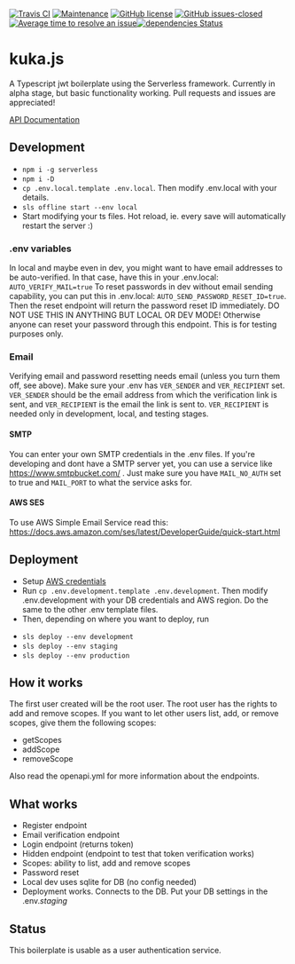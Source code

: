 [![Travis CI](https://travis-ci.org/nake89/serverless-jwt-boilerplate.svg?branch=master)](https://travis-ci.org/nake89/serverless-jwt-boilerplate) [![Maintenance](https://img.shields.io/badge/Maintained%3F-yes-green.svg)](https://github.com/nake89/serverless-jwt-boilerplate/graphs/commit-activity) [![GitHub license](https://img.shields.io/github/license/nake89/serverless-jwt-boilerplate.svg)](https://github.com/nake89/serverless-jwt-boilerplate/blob/master/LICENSE) [![GitHub issues-closed](https://img.shields.io/github/issues-closed/nake89/serverless-jwt-boilerplate.svg)](https://GitHub.com/nake89/serverless-jwt-boilerplate/issues?q=is%3Aissue+is%3Aclosed) [![Average time to resolve an issue](https://isitmaintained.com/badge/resolution/nake89/serverless-jwt-boilerplate.svg)](https://isitmaintained.com/project/nake89/serverless-jwt-boilerplate "Average time to resolve an issue")[![dependencies Status](https://david-dm.org/nake89/serverless-jwt-boilerplate/status.svg)](https://david-dm.org/nake89/serverless-jwt-boilerplate)

# kuka.js

A Typescript jwt boilerplate using the Serverless framework. Currently in alpha stage, but basic functionality working. Pull requests and issues are appreciated!

[API Documentation](https://kuka-js.github.io/kuka/apidocs.html)

## Development

- `npm i -g serverless`
- `npm i -D`
- `cp .env.local.template .env.local`. Then modify .env.local with your details.
- `sls offline start --env local`
- Start modifying your ts files. Hot reload, ie. every save will automatically restart the server :)

### .env variables

In local and maybe even in dev, you might want to have email addresses to be auto-verified.
In that case, have this in your .env.local: `AUTO_VERIFY_MAIL=true`
To reset passwords in dev without email sending capability, you can put this in .env.local: `AUTO_SEND_PASSWORD_RESET_ID=true`. Then the reset endpoint will return the password reset ID immediately. DO NOT USE THIS IN ANYTHING BUT LOCAL OR DEV MODE! Otherwise anyone can reset your password through this endpoint. This is for testing purposes only.

### Email

Verifying email and password resetting needs email (unless you turn them off, see above). Make sure your .env has `VER_SENDER` and `VER_RECIPIENT` set. `VER_SENDER` should be the email address
from which the verification link is sent, and `VER_RECIPIENT` is the email the link is sent to. `VER_RECIPIENT` is needed only in development, local, and testing stages.

#### SMTP

You can enter your own SMTP credentials in the .env files.
If you're developing and dont have a SMTP server yet, you can use a service like https://www.smtpbucket.com/ . Just make sure you have `MAIL_NO_AUTH` set to true and `MAIL_PORT` to what the service asks for.

#### AWS SES

To use AWS Simple Email Service read this: https://docs.aws.amazon.com/ses/latest/DeveloperGuide/quick-start.html

## Deployment

- Setup [AWS credentials](https://docs.aws.amazon.com/sdk-for-java/v1/developer-guide/setup-credentials.html)
- Run `cp .env.development.template .env.development`. Then modify .env.development with your DB credentials and AWS region. Do the same to the other .env template files.
- Then, depending on where you want to deploy, run

* `sls deploy --env development`
* `sls deploy --env staging`
* `sls deploy --env production`

## How it works

The first user created will be the root user. The root user has the rights to add and remove scopes. If you want to let other users list, add, or remove scopes, give them the following scopes:

- getScopes
- addScope
- removeScope

Also read the openapi.yml for more information about the endpoints.

## What works

- Register endpoint
- Email verification endpoint
- Login endpoint (returns token)
- Hidden endpoint (endpoint to test that token verification works)
- Scopes: ability to list, add and remove scopes
- Password reset
- Local dev uses sqlite for DB (no config needed)
- Deployment works. Connects to the DB. Put your DB settings in the .env._staging_

## Status

This boilerplate is usable as a user authentication service.
